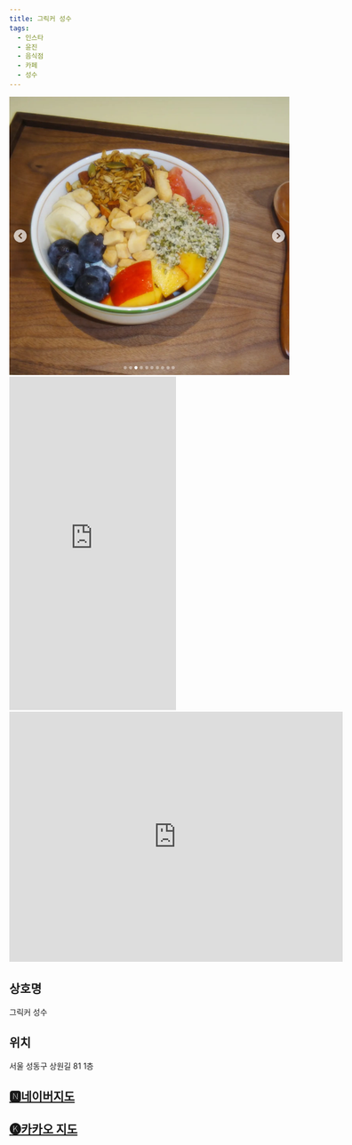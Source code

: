 ```yaml
---
title: 그릭커 성수
tags:
  - 인스타
  - 윤진
  - 음식점
  - 카페
  - 성수
---
```

<img src="assets/Screenshot_122.png">
<iframe src="https://www.instagram.com/p/C-LXKHlyk9k/embed" frameborder="0" scrolling="auto" allowtransparency="true" height="600"></iframe>
<iframe src="https://www.google.com/maps/embed?pb=!1m18!1m12!1m3!1d3163.1666980189502!2d127.04477841185522!3d37.55113617192602!2m3!1f0!2f0!3f0!3m2!1i1024!2i768!4f13.1!3m3!1m2!1s0x357ca5f49b19c349%3A0xa3cdc7f61f11d5bd!2z6re466at7LukIOyEseyImCBHcmVla2VyIHNlb25nc3U!5e0!3m2!1sko!2skr!4v1741439435824!5m2!1sko!2skr" width="600" height="450" style="border:0;" allowfullscreen="" loading="lazy" referrerpolicy="no-referrer-when-downgrade"></iframe>

## 상호명
그릭커 성수

## 위치
서울 성동구 상원길 81 1층


## [🅽네이버지도](https://naver.me/FsRJZwRg)

## [🅚카카오 지도](https://place.map.kakao.com/1709212991)